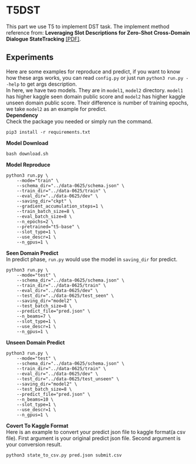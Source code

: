 # T5DST

This part we use T5 to implement DST task. The implement method reference from:
**Leveraging Slot Descriptions for Zero-Shot Cross-Domain Dialogue StateTracking** [[PDF]](https://www.aclweb.org/anthology/2021.naacl-main.448.pdf).

## Experiments
Here are some examples for reproduce and predict, if you want to know how these args works, you can read `config.py` or just run `python3 run.py --help` to get args description.  
In here, we have two models. They are in `model1`, `model2` directory. `model1` has higher kaggle seen domain public score and `model2` has higher kaggle unseen domain public score. Their difference is number of training epochs, we take `model2` as an example for predict.  
**Dependency**  
Check the package you needed or simply run the command.  
```console
pip3 install -r requirements.txt
```
**Model Download**  
```console
bash download.sh
```
**Model Reproduce**  
```console
python3 run.py \
	--mode="train" \
	--schema_dir="../data-0625/schema.json" \
	--train_dir="../data-0625/train" \
	--eval_dir="../data-0625/dev" \
	--saving_dir="ckpt" \
	--gradient_accumulation_steps=1 \
	--train_batch_size=8 \
	--eval_batch_size=8 \
	--n_epochs=2 \
	--pretrained="t5-base" \
	--slot_type=1 \
	--use_descr=1 \
	--n_gpus=1 \
```
**Seen Domain Predict**  
In predict phase, `run.py` would use the model in `saving_dir` for predict.  
```console
python3 run.py \
	--mode="test" \
	--schema_dir="../data-0625/schema.json" \
	--train_dir="../data-0625/train" \
	--eval_dir="../data-0625/dev" \
	--test_dir="../data-0625/test_seen" \
	--saving_dir="model2" \
	--test_batch_size=8 \
	--predict_file="pred.json" \
	--n_beams=7 \
	--slot_type=1 \
	--use_descr=1 \
	--n_gpus=1 \
```
**Unseen Domain Predict**  
```console
python3 run.py \
	--mode="test" \
	--schema_dir="../data-0625/schema.json" \
	--train_dir="../data-0625/train" \
	--eval_dir="../data-0625/dev" \
	--test_dir="../data-0625/test_unseen" \
	--saving_dir="model2" \
	--test_batch_size=8 \
	--predict_file="pred.json" \
	--n_beams=10 \
	--slot_type=1 \
	--use_descr=1 \
	--n_gpus=1 \
```
**Covert To Kaggle Format**  
Here is an example to convert your predict json file to kaggle format(a csv file). First argument is your original predict json file. Second argument is your conversion result.
```console
python3 state_to_csv.py pred.json submit.csv
```

